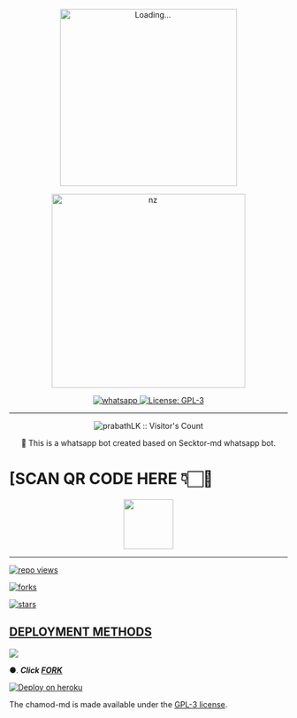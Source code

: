 <p align="center">
<img src="./Android/database/K.Prabhasha.gif" alt="Loading..." width="320"/>
<p align="center">
<img src="https://i.ibb.co/82zgjSR/20220926-155611.png" alt="nz" width="350"/>
</p>
</p>  
<p align="center">
  <a aria-label="Join our chats" href="https://chat.whatsapp.com/DujkXSj7PyG6WWsXl4ZtCw" target="_blank">
    <img alt="whatsapp" src="𝐶𝛨𝛥𝛭𝛩𝐷-𝛭𝐷-𝐵𝛩𝑇/Join Group-25D366?style=for-the-badge&logo=whatsapp&logoColor=white" />
  </a>
  <a aria-label="Secktor is free to use" href="https://github.com/SamPandey001/Secktor-Md/blob/main/LICENCE" target="_blank">
    <img alt="License: GPL-3" src="https://badges.frapsoft.com/os/gpl/gpl.png?v=103)](https://opensource.org/licenses/GPL-3.0/" target="_blank" />
  </a>

</p>

---

<p align="center"><img src="𝐶𝛨𝛥𝛭𝛩𝐷-𝛭𝐷-𝐵𝛩𝑇" alt="prabathLK :: Visitor's Count" /></p>

  <p align="center"> 🔴 This is a whatsapp bot created based on Secktor-md whatsapp bot.  </p
  

##  
# [SCAN QR CODE HERE 👇🏻🌟

<p align="center">
<a href="https://anyaqr.jetus-hack.repl.co/"><img src="https://i.imgur.com/xVEdS7r.jpeg" align="center" width="90" />
</div>
<p align="center">
</p>

---

![repo views](https://hits.seeyoufarm.com/api/count/incr/badge.svg?url=https%3A%2F%2Fgithub.com%2FChamodmd752%2FCHAMOD-MD&count_bg=%2379C83D&title_bg=%23555555&icon=gitpod.svg&icon_color=%23E7E7E7&title=Views&edge_flat=false)

![forks](https://img.shields.io/github/fork/Chamodmd752/CHAMOD-MD?label=Forks&style=social)

![stars](https://img.shields.io/github/stars/Chamodmd752/CHAMOD-MD?style=social)

  

 ## DEPLOYMENT METHODS

 

 <a><img src='https://telegra.ph/file/fefe729e79e40d4f63f6c.jpg'/></a>

  



●.  ***Click [FORK](https://github.com/Chamodmd752/CHAMOD-MD/fork)***


[![Deploy on heroku](https://www.herokucdn.com/deploy/button.svg)](https://dashboard.heroku.com/new?button-url=https://github.com/Chamodmd752/CHAMOD-MD&template=https://github.com/Chamodmd752/CHAMOD-MD.git)

  

 
The chamod-md is made available under the [GPL-3 license](https://github.com/SamPandey001/Secktor-Md/blob/main/LICENCE). 
